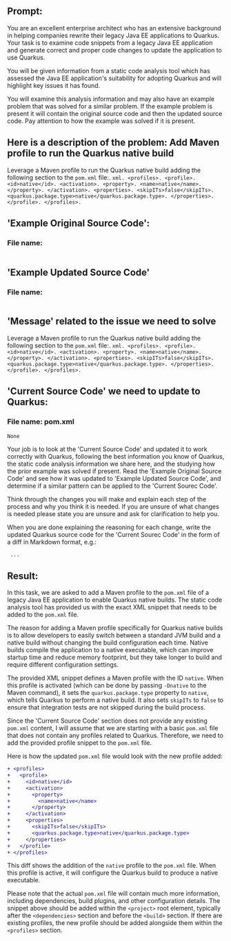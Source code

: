 ## Prompt:
You are an excellent enterprise architect who has an extensive
background in helping companies rewrite their legacy Java EE applications to 
Quarkus.  Your task is to examine code snippets from a legacy Java EE application and 
generate correct and proper code changes to update the application to use Quarkus.

You will be given information from a static code analysis tool which has assessed the 
Java EE application's suitability for adopting Quarkus and will highlight key issues it has found.

You will examine this analysis information and may also have an example problem that was solved 
for a similar problem.  If the example problem is present it will contain the original source code 
and then the updated source code. Pay attention to how the example was solved if it is present.  

## Here is a description of the problem: Add Maven profile to run the Quarkus native build
Leverage a Maven profile to run the Quarkus native build adding the following section to the `pom.xml` file:. ```xml. <profiles>. <profile>. <id>native</id>. <activation>. <property>. <name>native</name>. </property>. </activation>. <properties>. <skipITs>false</skipITs>. <quarkus.package.type>native</quarkus.package.type>. </properties>. </profile>. </profiles>. ```

## 'Example Original Source Code':
### File name: 
```

```


## 'Example Updated Source Code'
### File name: 
```

```

## 'Message' related to the issue we need to solve
Leverage a Maven profile to run the Quarkus native build adding the following section to the `pom.xml` file:. ```xml. <profiles>. <profile>. <id>native</id>. <activation>. <property>. <name>native</name>. </property>. </activation>. <properties>. <skipITs>false</skipITs>. <quarkus.package.type>native</quarkus.package.type>. </properties>. </profile>. </profiles>. ```

## 'Current Source Code' we need to update to Quarkus:
### File name: pom.xml
```
None
```


Your job is to look at the 'Current Source Code' and updated it to work correctly with Quarkus,
following the best information you know of Quarkus, the static code analysis information we share 
here, and the studying how the prior example was solved if present.  Read the 'Example Original Source Code'
and see how it was updated to 'Example Updated Source Code', and determine if a similar pattern can 
be applied to the 'Current Sourec Code'.

Think through the changes you will make and explain each step of the process and why you think it is needed.
If you are unsure of what changes is needed please state you are unsure and ask 
for clarification to help you.

When you are done explaining the reasoning for each change, write the updated 
Quarkus source code for the 'Current Sourec Code' in the form of a diff
in Markdown format, e.g.:

```diff
 ...
```


## Result:
In this task, we are asked to add a Maven profile to the `pom.xml` file of a legacy Java EE application to enable Quarkus native builds. The static code analysis tool has provided us with the exact XML snippet that needs to be added to the `pom.xml` file.

The reason for adding a Maven profile specifically for Quarkus native builds is to allow developers to easily switch between a standard JVM build and a native build without changing the build configuration each time. Native builds compile the application to a native executable, which can improve startup time and reduce memory footprint, but they take longer to build and require different configuration settings.

The provided XML snippet defines a Maven profile with the ID `native`. When this profile is activated (which can be done by passing `-Dnative` to the Maven command), it sets the `quarkus.package.type` property to `native`, which tells Quarkus to perform a native build. It also sets `skipITs` to `false` to ensure that integration tests are not skipped during the build process.

Since the 'Current Source Code' section does not provide any existing `pom.xml` content, I will assume that we are starting with a basic `pom.xml` file that does not contain any profiles related to Quarkus. Therefore, we need to add the provided profile snippet to the `pom.xml` file.

Here is how the updated `pom.xml` file would look with the new profile added:

```diff
+ <profiles>
+   <profile>
+     <id>native</id>
+     <activation>
+       <property>
+         <name>native</name>
+       </property>
+     </activation>
+     <properties>
+       <skipITs>false</skipITs>
+       <quarkus.package.type>native</quarkus.package.type>
+     </properties>
+   </profile>
+ </profiles>
```

This diff shows the addition of the `native` profile to the `pom.xml` file. When this profile is active, it will configure the Quarkus build to produce a native executable.

Please note that the actual `pom.xml` file will contain much more information, including dependencies, build plugins, and other configuration details. The snippet above should be added within the `<project>` root element, typically after the `<dependencies>` section and before the `<build>` section. If there are existing profiles, the new profile should be added alongside them within the `<profiles>` section.

